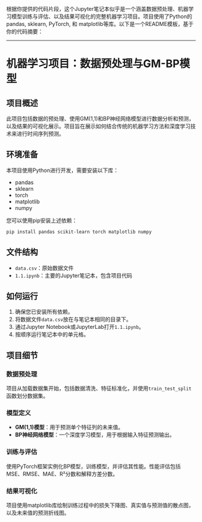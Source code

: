 根据你提供的代码片段，这个Jupyter笔记本似乎是一个涵盖数据预处理、机器学习模型训练与评估、以及结果可视化的完整机器学习项目。项目使用了Python的pandas, sklearn, PyTorch, 和 matplotlib等库。以下是一个README模板，基于你的代码摘要：

---

# 机器学习项目：数据预处理与GM-BP模型

## 项目概述

此项目包括数据的预处理、使用GM(1,1)和BP神经网络模型进行数据分析和预测，以及结果的可视化展示。项目旨在展示如何结合传统的机器学习方法和深度学习技术来进行时间序列预测。

## 环境准备

本项目使用Python进行开发，需要安装以下库：

- pandas
- sklearn
- torch
- matplotlib
- numpy

您可以使用pip安装上述依赖：

```bash
pip install pandas scikit-learn torch matplotlib numpy
```

## 文件结构

- `data.csv`：原始数据文件
- `1.1.ipynb`：主要的Jupyter笔记本，包含项目代码

## 如何运行

1. 确保您已安装所有依赖。
2. 将数据文件`data.csv`放在与笔记本相同的目录下。
3. 通过Jupyter Notebook或JupyterLab打开`1.1.ipynb`。
4. 按顺序运行笔记本中的单元格。

## 项目细节

### 数据预处理

项目从加载数据集开始，包括数据清洗、特征标准化，并使用`train_test_split`函数划分数据集。

### 模型定义

- **GM(1,1)模型**：用于预测单个特征列的未来值。
- **BP神经网络模型**：一个深度学习模型，用于根据输入特征预测输出。

### 训练与评估

使用PyTorch框架实例化BP模型，训练模型，并评估其性能。性能评估包括MSE、RMSE、MAE、R²分数和解释方差分数。

### 结果可视化

项目使用matplotlib库绘制训练过程中的损失下降图、真实值与预测值的散点图，以及未来值的预测折线图。

